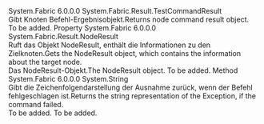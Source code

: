 <Type Name="NodeCommandResult" FullName="System.Fabric.Result.NodeCommandResult">
  <TypeSignature Language="C#" Value="public class NodeCommandResult : System.Fabric.Result.TestCommandResult" />
  <TypeSignature Language="ILAsm" Value=".class public auto ansi beforefieldinit NodeCommandResult extends System.Fabric.Result.TestCommandResult" />
  <TypeSignature Language="DocId" Value="T:System.Fabric.Result.NodeCommandResult" />
  <TypeSignature Language="VB.NET" Value="Public Class NodeCommandResult&#xA;Inherits TestCommandResult" />
  <TypeSignature Language="F#" Value="type NodeCommandResult = class&#xA;    inherit TestCommandResult" />
  <AssemblyInfo>
    <AssemblyName>System.Fabric</AssemblyName>
    <AssemblyVersion>6.0.0.0</AssemblyVersion>
  </AssemblyInfo>
  <Base>
    <BaseTypeName>System.Fabric.Result.TestCommandResult</BaseTypeName>
  </Base>
  <Interfaces />
  <Docs>
    <summary>
            <span data-ttu-id="802d7-101">Gibt Knoten Befehl-Ergebnisobjekt.</span><span class="sxs-lookup"><span data-stu-id="802d7-101">Returns node command result object.</span></span>
            </summary>
    <remarks>To be added.</remarks>
  </Docs>
  <Members>
    <Member MemberName="NodeResult">
      <MemberSignature Language="C#" Value="public System.Fabric.Result.NodeResult NodeResult { get; }" />
      <MemberSignature Language="ILAsm" Value=".property instance class System.Fabric.Result.NodeResult NodeResult" />
      <MemberSignature Language="DocId" Value="P:System.Fabric.Result.NodeCommandResult.NodeResult" />
      <MemberSignature Language="VB.NET" Value="Public ReadOnly Property NodeResult As NodeResult" />
      <MemberSignature Language="F#" Value="member this.NodeResult : System.Fabric.Result.NodeResult" Usage="System.Fabric.Result.NodeCommandResult.NodeResult" />
      <MemberType>Property</MemberType>
      <AssemblyInfo>
        <AssemblyName>System.Fabric</AssemblyName>
        <AssemblyVersion>6.0.0.0</AssemblyVersion>
      </AssemblyInfo>
      <ReturnValue>
        <ReturnType>System.Fabric.Result.NodeResult</ReturnType>
      </ReturnValue>
      <Docs>
        <summary>
            <span data-ttu-id="802d7-102">Ruft das Objekt NodeResult, enthält die Informationen zu den Zielknoten.</span><span class="sxs-lookup"><span data-stu-id="802d7-102">Gets the NodeResult object, which contains the information about the target node.</span></span>
            </summary>
        <value><span data-ttu-id="802d7-103">Das NodeResult-Objekt.</span><span class="sxs-lookup"><span data-stu-id="802d7-103">The NodeResult object.</span></span></value>
        <remarks>To be added.</remarks>
      </Docs>
    </Member>
    <Member MemberName="ToString">
      <MemberSignature Language="C#" Value="public override string ToString ();" />
      <MemberSignature Language="ILAsm" Value=".method public hidebysig virtual instance string ToString() cil managed" />
      <MemberSignature Language="DocId" Value="M:System.Fabric.Result.NodeCommandResult.ToString" />
      <MemberSignature Language="VB.NET" Value="Public Overrides Function ToString () As String" />
      <MemberSignature Language="F#" Value="override this.ToString : unit -&gt; string" Usage="nodeCommandResult.ToString " />
      <MemberType>Method</MemberType>
      <AssemblyInfo>
        <AssemblyName>System.Fabric</AssemblyName>
        <AssemblyVersion>6.0.0.0</AssemblyVersion>
      </AssemblyInfo>
      <ReturnValue>
        <ReturnType>System.String</ReturnType>
      </ReturnValue>
      <Parameters />
      <Docs>
        <summary>
            <span data-ttu-id="802d7-104">Gibt die Zeichenfolgendarstellung der Ausnahme zurück, wenn der Befehl fehlgeschlagen ist.</span><span class="sxs-lookup"><span data-stu-id="802d7-104">Returns the string representation of the Exception, if the command failed.</span></span>
            </summary>
        <returns>To be added.</returns>
        <remarks>To be added.</remarks>
      </Docs>
    </Member>
  </Members>
</Type>